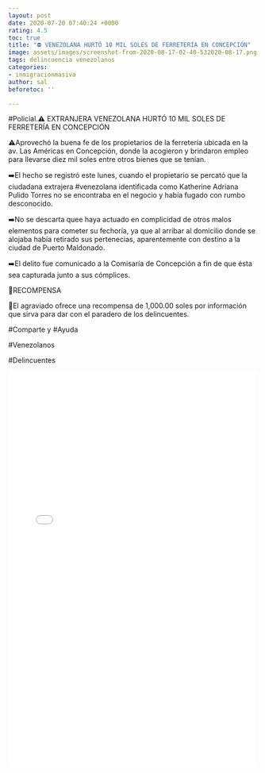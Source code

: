 ```yaml
---
layout: post
date: 2020-07-20 07:40:24 +0000
rating: 4.5
toc: true
title: "⛔ VENEZOLANA HURTÓ 10 MIL SOLES DE FERRETERÍA EN CONCEPCIÓN"
image: assets/images/screenshot-from-2020-08-17-02-40-532020-08-17.png
tags: delincuencia venezolanos
categories:
- inmigracionmasiva
author: sal
beforetoc: ''

---
```

\#Policial.⚠️ EXTRANJERA VENEZOLANA HURTÓ 10 MIL SOLES DE FERRETERÍA EN CONCEPCIÓN

⚠️Aprovechó la buena fe de los propietarios de la ferretería ubicada en la av. Las Américas en Concepción, donde la acogieron y brindaron empleo para llevarse diez mil soles entre otros bienes que se tenían.

➡️El hecho se registró este lunes, cuando el propietario se percató que la ciudadana extrajera #venezolana identificada como Katherine Adriana Pulido Torres no se encontraba en el negocio y había fugado con rumbo desconocido.

➡️No se descarta quee haya actuado en complicidad de otros malos elementos para cometer su fechoría, ya que al arribar al domicilio donde se alojaba había retirado sus pertenecias, aparentemente con destino a la ciudad de Puerto Maldonado.

➡️El delito fue comunicado a la Comisaría de Concepción a fin de que ésta sea capturada junto a sus cómplices.

📌RECOMPENSA

🔴El agraviado ofrece una recompensa de 1,000.00 soles por información que sirva para dar con el paradero de los delincuentes.

\#Comparte y #Ayuda

\#Venezolanos

\#Delincuentes

<iframe src="[https://www.facebook.com/plugins/post.php?href=https%3A%2F%2Fwww.facebook.com%2Fpermalink.php%3Fstory_fbid%3D3503978156280959%26id%3D205297086149099&width=500](https://www.facebook.com/plugins/post.php?href=https%3A%2F%2Fwww.facebook.com%2Fpermalink.php%3Fstory_fbid%3D3503978156280959%26id%3D205297086149099&width=500 "https://www.facebook.com/plugins/post.php?href=https%3A%2F%2Fwww.facebook.com%2Fpermalink.php%3Fstory_fbid%3D3503978156280959%26id%3D205297086149099&width=500")" width="500" height="797" style="border:none;overflow:hidden" scrolling="no" frameborder="0" allowTransparency="true" allow="encrypted-media"></iframe>